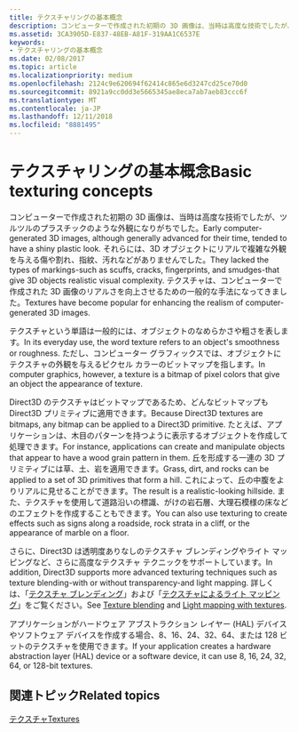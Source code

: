 ```yaml
---
title: テクスチャリングの基本概念
description: コンピューターで作成された初期の 3D 画像は、当時は高度な技術でしたが、ツルツルのプラスチックのような外観になりがちでした。
ms.assetid: 3CA3905D-E837-48EB-A81F-319AA1C6537E
keywords:
- テクスチャリングの基本概念
ms.date: 02/08/2017
ms.topic: article
ms.localizationpriority: medium
ms.openlocfilehash: 2124c9e620694f62414c865e6d3247cd25ce70d0
ms.sourcegitcommit: 8921a9cc0dd3e5665345ae8eca7ab7aeb83ccc6f
ms.translationtype: MT
ms.contentlocale: ja-JP
ms.lasthandoff: 12/11/2018
ms.locfileid: "8881495"
---
```

# <a name="basic-texturing-concepts"></a><span data-ttu-id="968be-104">テクスチャリングの基本概念</span><span class="sxs-lookup"><span data-stu-id="968be-104">Basic texturing concepts</span></span>


<span data-ttu-id="968be-105">コンピューターで作成された初期の 3D 画像は、当時は高度な技術でしたが、ツルツルのプラスチックのような外観になりがちでした。</span><span class="sxs-lookup"><span data-stu-id="968be-105">Early computer-generated 3D images, although generally advanced for their time, tended to have a shiny plastic look.</span></span> <span data-ttu-id="968be-106">それらには、3D オブジェクトにリアルで複雑な外観を与える傷や割れ、指紋、汚れなどがありませんでした。</span><span class="sxs-lookup"><span data-stu-id="968be-106">They lacked the types of markings-such as scuffs, cracks, fingerprints, and smudges-that give 3D objects realistic visual complexity.</span></span> <span data-ttu-id="968be-107">テクスチャは、コンピューターで作成された 3D 画像のリアルさを向上させるための一般的な手法になってきました。</span><span class="sxs-lookup"><span data-stu-id="968be-107">Textures have become popular for enhancing the realism of computer-generated 3D images.</span></span>

<span data-ttu-id="968be-108">テクスチャという単語は一般的には、オブジェクトのなめらかさや粗さを表します。</span><span class="sxs-lookup"><span data-stu-id="968be-108">In its everyday use, the word texture refers to an object's smoothness or roughness.</span></span> <span data-ttu-id="968be-109">ただし、コンピューター グラフィックスでは、オブジェクトにテクスチャの外観を与えるピクセル カラーのビットマップを指します。</span><span class="sxs-lookup"><span data-stu-id="968be-109">In computer graphics, however, a texture is a bitmap of pixel colors that give an object the appearance of texture.</span></span>

<span data-ttu-id="968be-110">Direct3D のテクスチャはビットマップであるため、どんなビットマップも Direct3D プリミティブに適用できます。</span><span class="sxs-lookup"><span data-stu-id="968be-110">Because Direct3D textures are bitmaps, any bitmap can be applied to a Direct3D primitive.</span></span> <span data-ttu-id="968be-111">たとえば、アプリケーションは、木目のパターンを持つように表示するオブジェクトを作成して処理できます。</span><span class="sxs-lookup"><span data-stu-id="968be-111">For instance, applications can create and manipulate objects that appear to have a wood grain pattern in them.</span></span> <span data-ttu-id="968be-112">丘を形成する一連の 3D プリミティブには草、土、岩を適用できます。</span><span class="sxs-lookup"><span data-stu-id="968be-112">Grass, dirt, and rocks can be applied to a set of 3D primitives that form a hill.</span></span> <span data-ttu-id="968be-113">これによって、丘の中腹をよりリアルに見せることができます。</span><span class="sxs-lookup"><span data-stu-id="968be-113">The result is a realistic-looking hillside.</span></span> <span data-ttu-id="968be-114">また、テクスチャを使用して道路沿いの標識、がけの岩石層、大理石模様の床などのエフェクトを作成することもできます。</span><span class="sxs-lookup"><span data-stu-id="968be-114">You can also use texturing to create effects such as signs along a roadside, rock strata in a cliff, or the appearance of marble on a floor.</span></span>

<span data-ttu-id="968be-115">さらに、Direct3D は透明度ありなしのテクスチャ ブレンディングやライト マッピングなど、さらに高度なテクスチャ テクニックをサポートしています。</span><span class="sxs-lookup"><span data-stu-id="968be-115">In addition, Direct3D supports more advanced texturing techniques such as texture blending-with or without transparency-and light mapping.</span></span> <span data-ttu-id="968be-116">詳しくは、「[テクスチャ ブレンディング](texture-blending.md)」および「[テクスチャによるライト マッピング](light-mapping-with-textures.md)」をご覧ください。</span><span class="sxs-lookup"><span data-stu-id="968be-116">See [Texture blending](texture-blending.md) and [Light mapping with textures](light-mapping-with-textures.md).</span></span>

<span data-ttu-id="968be-117">アプリケーションがハードウェア アブストラクション レイヤー (HAL) デバイスやソフトウェア デバイスを作成する場合、8、16、24、32、64、または 128 ビットのテクスチャを使用できます。</span><span class="sxs-lookup"><span data-stu-id="968be-117">If your application creates a hardware abstraction layer (HAL) device or a software device, it can use 8, 16, 24, 32, 64, or 128-bit textures.</span></span>

## <a name="span-idrelated-topicsspanrelated-topics"></a><span data-ttu-id="968be-118"><span id="related-topics"></span>関連トピック</span><span class="sxs-lookup"><span data-stu-id="968be-118"><span id="related-topics"></span>Related topics</span></span>


[<span data-ttu-id="968be-119">テクスチャ</span><span class="sxs-lookup"><span data-stu-id="968be-119">Textures</span></span>](textures.md)

 

 




